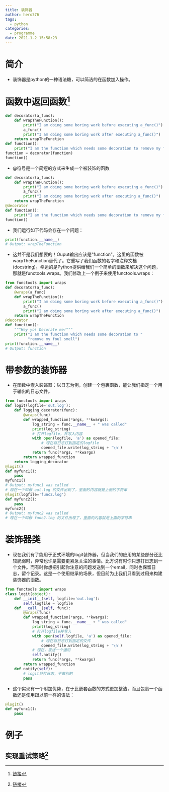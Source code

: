 ```yaml
---
title: 装饰器
author: hero576
tags:
  - python
categories:
  - programme
date: 2021-1-2 15:58:23
---
```


> 

<!--more-->

# 简介
- 装饰器是python的一种语法糖，可以简洁的在函数加入操作。

# 函数中返回函数[^1]
[^1]: [链接](https://www.runoob.com/w3cnote/python-func-decorators.html)

```py
def decorator(a_func):
    def wrapTheFunction():
        print("I am doing some boring work before executing a_func()")
        a_func()
        print("I am doing some boring work after executing a_func()")
    return wrapTheFunction
def function():
    print("I am the function which needs some decoration to remove my foul smell")
function = decorator(function)
function()
```

- @符号是一个简短的方式来生成一个被装饰的函数

```py
def decorator(a_func):
    def wrapTheFunction():
        print("I am doing some boring work before executing a_func()")
        a_func()
        print("I am doing some boring work after executing a_func()")
    return wrapTheFunction
@decorator
def function():
    print("I am the function which needs some decoration to remove my foul smell")
function()
```

- 我们运行如下代码会存在一个问题：
```py
print(function.__name__)
# Output: wrapTheFunction
```

- 这并不是我们想要的！Ouput输出应该是"function"。这里的函数被warpTheFunction替代了。它重写了我们函数的名字和注释文档(docstring)。幸运的是Python提供给我们一个简单的函数来解决这个问题，那就是functools.wraps。我们修改上一个例子来使用functools.wraps：

```py
from functools import wraps
def decorator(a_func):
    @wraps(a_func)
    def wrapTheFunction():
        print("I am doing some boring work before executing a_func()")
        a_func()
        print("I am doing some boring work after executing a_func()")
    return wrapTheFunction
@decorator
def function():
    """Hey yo! Decorate me!"""
    print("I am the function which needs some decoration to "
          "remove my foul smell")
print(function.__name__)
# Output: function
```

# 带参数的装饰器
- 在函数中嵌入装饰器：以日志为例，创建一个包裹函数，能让我们指定一个用于输出的日志文件。
```py
from functools import wraps
def logit(logfile='out.log'):
    def logging_decorator(func):
        @wraps(func)
        def wrapped_function(*args, **kwargs):
            log_string = func.__name__ + " was called"
            print(log_string)
            # 打开logfile，并写入内容
            with open(logfile, 'a') as opened_file:
                # 现在将日志打到指定的logfile
                opened_file.write(log_string + '\n')
            return func(*args, **kwargs)
        return wrapped_function
    return logging_decorator
@logit()
def myfunc1():
    pass
myfunc1()
# Output: myfunc1 was called
# 现在一个叫做 out.log 的文件出现了，里面的内容就是上面的字符串
@logit(logfile='func2.log')
def myfunc2():
    pass
myfunc2()
# Output: myfunc2 was called
# 现在一个叫做 func2.log 的文件出现了，里面的内容就是上面的字符串
```

# 装饰器类
- 现在我们有了能用于正式环境的logit装饰器，但当我们的应用的某些部分还比较脆弱时，异常也许是需要更紧急关注的事情。比方说有时你只想打日志到一个文件。而有时你想把引起你注意的问题发送到一个email，同时也保留日志，留个记录。这是一个使用继承的场景，但目前为止我们只看到过用来构建装饰器的函数。
```py
from functools import wraps
class logit(object):
    def __init__(self, logfile='out.log'):
        self.logfile = logfile
    def __call__(self, func):
        @wraps(func)
        def wrapped_function(*args, **kwargs):
            log_string = func.__name__ + " was called"
            print(log_string)
            # 打开logfile并写入
            with open(self.logfile, 'a') as opened_file:
                # 现在将日志打到指定的文件
                opened_file.write(log_string + '\n')
            # 现在，发送一个通知
            self.notify()
            return func(*args, **kwargs)
        return wrapped_function
    def notify(self):
        # logit只打日志，不做别的
        pass
```

- 这个实现有一个附加优势，在于比嵌套函数的方式更加整洁，而且包裹一个函数还是使用跟以前一样的语法：

```py
@logit()
def myfunc1():
    pass
```

# 例子
## 实现重试策略[^2]
[^2]: [链接](https://blog.csdn.net/weixin_42731853/article/details/111351730)


